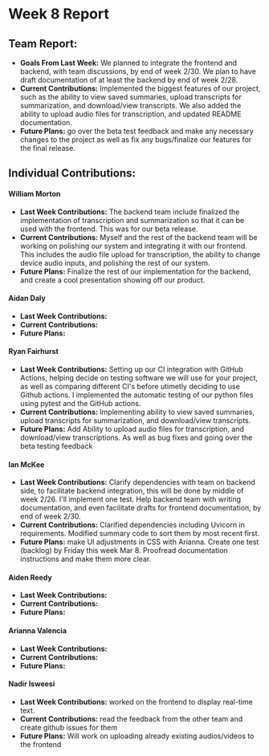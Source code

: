 # Week 8 Report

## Team Report:
- **Goals From Last Week:** We planned to integrate the frontend and backend, with team discussions, by end of week 2/30. We plan to have draft documentation of at least the backend by end of week 2/28.
- **Current Contributions:** Implemented the biggest features of our project, such as the ability to view saved summaries, upload transcripts for summarization, and download/view transcripts. We also added the ability to upload audio files for transcription, and updated README documentation.
- **Future Plans:** go over the beta test feedback and make any necessary changes to the project as well as fix any bugs/finalize our features for the final release.

## Individual Contributions:
#### William Morton
- **Last Week Contributions:**  The backend team include finalized the implementation of transcription and summarization so that it can be used with the frontend. This was for our beta release.
- **Current Contributions:** Myself and the rest of the backend team will be working on polishing our system and integrating it with our frontend. This includes the audio file upload for transcription, the ability to change device audio inputs, and polishing the rest of our system.
- **Future Plans:** Finalize the rest of our implementation for the backend, and create a cool presentation showing off our product.

#### Aidan Daly
- **Last Week Contributions:**
- **Current Contributions:** 
- **Future Plans:** 

#### Ryan Fairhurst
- **Last Week Contributions:** Setting up our CI integration with GitHub Actions, helping decide on testing software we will use for your project, as well as comparing different CI's before utimetly deciding to use Github actions. I implemented the automatic testing of our python files using pytest and the GitHub actions.
- **Current Contributions:** Implementing ability to view saved summaries, upload transcripts for summarization, and download/view transcripts. 
- **Future Plans:** Add Ability to upload audio files for transcription, and download/view transcriptions. As well as bug fixes and going over the beta testing feedback

#### Ian McKee
- **Last Week Contributions:** Clarify dependencies with team on backend side, to facilitate backend integration, this will be done by middle of week 2/26. I'll implement one test. Help backend team with writing documentation, and even facilitate drafts for frontend documentation, by end of week 2/30.
- **Current Contributions:** Clarified dependencies including Uvicorn in requirements. Modified summary code to sort them by most recent first. 
- **Future Plans:** make UI adjustments in CSS with Arianna. Create one test (backlog) by Friday this week Mar 8. Proofread documentation instructions and make them more clear.

#### Aiden Reedy
- **Last Week Contributions:** 
- **Current Contributions:** 
- **Future Plans:** 

#### Arianna Valencia
- **Last Week Contributions:** 
- **Current Contributions:** 
- **Future Plans:** 

#### Nadir Isweesi
- **Last Week Contributions:** worked on the frontend to display real-time text.
- **Current Contributions:** read the feedback from the other team and create github issues for them
- **Future Plans:** Will work on uploading already existing audios/videos to the frontend
